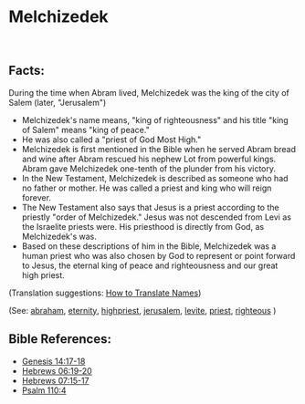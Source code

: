 # Melchizedek #
​
## Facts: ##

During the time when Abram lived, Melchizedek was the king of the city of Salem (later, "Jerusalem")

* Melchizedek's name means, "king of righteousness" and his title "king of Salem" means "king of peace."
* He was also called a "priest of God Most High."
* Melchizedek is first mentioned in the Bible when he served Abram bread and wine after Abram rescued his nephew Lot from powerful kings. Abram gave Melchizedek one-tenth of the plunder from his victory.
* In the New Testament, Melchizedek is described as someone who had no father or mother. He was called a priest and king who will reign forever. 
* The New Testament also says that Jesus is a priest according to the priestly "order of Melchizedek." Jesus was not descended from Levi as the Israelite priests were. His priesthood is directly from God, as Melchizedek's was.
* Based on these descriptions of him in the Bible, Melchizedek was a human priest who was also chosen by God to represent or point forward to Jesus, the eternal king of peace and righteousness and our great high priest.

(Translation suggestions: [How to Translate Names](https://git.door43.org/Door43/en-ta-translate-vol1/src/master/content/translate_names.md))

(See: [abraham](../other/abraham.md), [eternity](../kt/eternity.md), [highpriest](../kt/highpriest.md), [jerusalem](../other/jerusalem.md), [levite](../other/levite.md), [priest](../kt/priest.md), [righteous](../kt/righteous.md) )

## Bible References: ##

* [Genesis 14:17-18](https://door43.org/en/bible/notes/gen/14/17)
* [Hebrews 06:19-20](https://door43.org/en/bible/notes/heb/06/19)
* [Hebrews 07:15-17](https://door43.org/en/bible/notes/heb/07/15)
* [Psalm 110:4](https://door43.org/en/bible/notes/psa/110/004)

